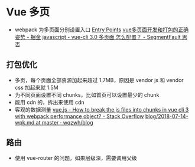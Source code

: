 # Vue 多页

* webpack 为多页面分别设置入口 [Entry Points](https://webpack.js.org/concepts/entry-points/#multi-page-application)
[vue多页面开发和打包的正确姿势 - 掘金](https://juejin.im/post/5a8e3f00f265da4e747fc700#heading-1)
[javascript - vue-cli 3.0 多页面 怎么配置？ - SegmentFault 思否](https://segmentfault.com/q/1010000013659421)

## 打包优化
* 多页，每个页面全部资源加起来超过 1.7MB，原因是 vendor js 和 vendor css 加起来就 1.5M
* 为不同页面设置不同 chunks，比如首页可以设置最少的 chunk
* 能用 cdn 的，拆出来使用 cdn
* 客观的数据测量
[vue.js - How to break the js files into chunks in vue cli 3 with webpack performance object? - Stack Overflow](https://stackoverflow.com/a/51817891/5657916)
[blog/2018-07-14-wpk.md at master · wqzwh/blog](https://github.com/wqzwh/blog/blob/master/source/_posts/2018-07-14-wpk.md#webpackprodconfjs)

## 路由
* 使用 vue-router 的问题，如果层级深，需要调用父级



